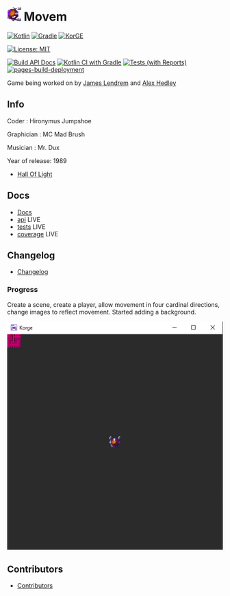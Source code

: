 # ![Character](docs/images/Character.png "Character") Movem

[![Kotlin](https://img.shields.io/badge/kotlin-%230095D5.svg?style=flat&logo=kotlin&logoColor=white)](https://kotlinlang.org/)
[![Gradle](https://img.shields.io/badge/Gradle-02303A.svg?style=flat&logo=Gradle&logoColor=white)](https://gradle.org/)
[![KorGE](https://img.shields.io/badge/Made%20With-Korge-blueviolet%20?style=plastic&logo=kotlin)](https://korge.org/)

[![License: MIT](https://img.shields.io/badge/License-MIT-lightgrey.svg)](https://opensource.org/licenses/mit)

[![Build API Docs](https://github.com/Corofides/Movem/actions/workflows/docs.yml/badge.svg)](https://github.com/Corofides/Movem/actions/workflows/docs.yml)
[![Kotlin CI with Gradle](https://github.com/Corofides/Movem/actions/workflows/build.yml/badge.svg)](https://github.com/Corofides/Movem/actions/workflows/build.yml)
[![Tests (with Reports)](https://github.com/Corofides/Movem/actions/workflows/tests.yml/badge.svg)](https://github.com/Corofides/Movem/actions/workflows/tests.yml)
[![pages-build-deployment](https://github.com/Corofides/Movem/actions/workflows/pages/pages-build-deployment/badge.svg)](https://github.com/Corofides/Movem/actions/workflows/pages/pages-build-deployment)

Game being worked on by [James Lendrem](https://github.com/Corofides/) and [Alex Hedley](https://github.com/alexhedley/)

## Info

Coder : Hironymus Jumpshoe

Graphician : MC Mad Brush

Musician : Mr. Dux

Year of release: 1989

- [Hall Of Light](https://hol.abime.net/4770)

## Docs

- [Docs](docs/README.md)
- [api](https://corofides.github.io/Movem/api/) LIVE
- [tests](https://corofides.github.io/Movem/tests/) LIVE
- [coverage](https://corofides.github.io/Movem/coverage/) LIVE

## Changelog

- [Changelog](CHANGELOG.md)

### Progress

Create a scene, create a player, allow movement in four cardinal directions, change images to reflect movement. Started adding a background.

![Progress](docs/images/progress/2.png "Progress")

## Contributors

- [Contributors](CONTRIBUTORS.md)
